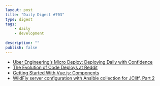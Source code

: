 ```yaml
---
layout: post
title: "Daily Digest #703"
type: digest
tags: 
    - daily
    - development
    
description: ""
publish: false
---
```


- [Uber Engineering’s Micro Deploy: Deploying Daily with Confidence](https://eng.uber.com/micro-deploy-code/)
- [The Evolution of Code Deploys at Reddit](https://redditblog.com/2017/06/02/the-evolution-of-code-deploys-at-reddit/)
- [Getting Started With Vue.js: Components](https://medium.com/javascript-in-plain-english/getting-started-with-vue-js-components-cdfb763f78c9)
- [WildFly server configuration with Ansible collection for JCliff, Part 2](https://developers.redhat.com/blog/2020/12/03/wildfly-server-configuration-with-ansible-collection-for-jcliff-part-2/)